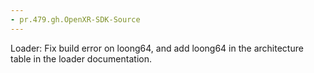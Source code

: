 ```yaml
---
- pr.479.gh.OpenXR-SDK-Source
---
```

Loader: Fix build error on loong64, and add loong64 in the architecture table in the loader documentation.
